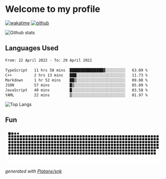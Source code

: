 # Welcome to my profile

[![wakatime](https://wakatime.com/badge/user/82c377cd-a54c-404c-b7df-177b313ca539.svg)](https://wakatime.com/@82c377cd-a54c-404c-b7df-177b313ca539)
[![github](https://img.shields.io/github/followers/xinthose?logo=github&style=plastic)](https://github.com/alanhamlett?tab=followers)

![Github stats](https://github-readme-stats.vercel.app/api?username=xinthose&show_icons=true&theme=radical&count_private=true)

## Languages Used

<!--START_SECTION:waka-->

```text
From: 22 April 2022 - To: 29 April 2022

TypeScript   11 hrs 58 mins  ███████████████▓░░░░░░░░░   63.09 %
C++          2 hrs 13 mins   ███░░░░░░░░░░░░░░░░░░░░░░   11.73 %
Markdown     1 hr 52 mins    ██▒░░░░░░░░░░░░░░░░░░░░░░   09.88 %
JSON         57 mins         █▒░░░░░░░░░░░░░░░░░░░░░░░   05.09 %
JavaScript   40 mins         █░░░░░░░░░░░░░░░░░░░░░░░░   03.58 %
YAML         22 mins         ▒░░░░░░░░░░░░░░░░░░░░░░░░   01.97 %
```

<!--END_SECTION:waka-->

![Top Langs](https://github-readme-stats.vercel.app/api/top-langs/?username=xinthose)

## Fun
![github contribution grid snake animation](https://raw.githubusercontent.com/xinthose/xinthose/output/github-contribution-grid-snake.svg)

_generated with [Platane/snk](https://github.com/Platane/snk)_
